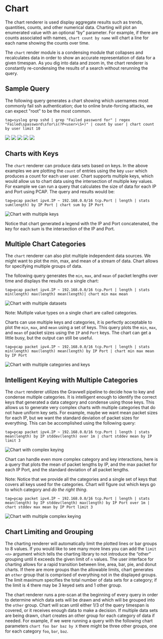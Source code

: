 # Chart

The chart renderer is used display aggregate results such as trends, quantities, counts, and other numerical data. Charting will plot an enumerated value with an optional “by” parameter. For example, if there are counts associated with names, `chart count by name` will chart a line for each name showing the counts over time.

The `chart` render module is a condensing module that collapses and recalculates data in order to show an accurate representation of data for a given timespan.  As you dig into data and zoom in, the chart renderer is constantly re-condensing the results of a search without rerunning the query.
## Sample Query

The following query generates a chart showing which usernames most commonly fail ssh authentication; due to online brute-forcing attacks, we can expect "root" to be the most common.

```
tag=syslog grep sshd | grep "Failed password for" | regex "Failed\spassword\sfor\s(?P<user>\S+)" | count by user | chart count by user limit 10
```

![](chart1.png)
![](chart2.png)
![](chart3.png)
![](chart4.png)
![](chart5.png)

## Charts with Keys

The `chart` renderer can produce data sets based on keys.  In the above examples we are plotting the `count` of entries using the key `user` which produces a count for each user user.  Chart supports multiple keys, which would allow us to chart data using the intersection of multiple key values.  For example we can run a query that calculates the size of data for each IP and Port using PCAP.  The query and results would be:

```
tag=pcap packet ipv4.IP ~ 192.168.0.0/16 tcp.Port | length | stats sum(length) by IP Port | chart sum by IP Port
```

![Chart with multiple keys](multikey.png)


Notice that chart generated a legend with the IP and Port concatenated, the key for each sum is the intersection of the IP and Port.

## Multiple Chart Categories

The `chart` renderer can also plot multiple independent data sources.  We might want to plot the min, max, and mean of a stream of data.  Chart allows for specifying multiple groups of data.

The following query generates the `min`, `max`, and `mean` of packet lengths over time and displays the results on a single chart:

```
tag=pcap packet ipv4.IP ~ 192.168.0.0/16 tcp.Port | length | stats min(length) max(length) mean(length)| chart min max mean
```

![Chart with multiple datasets](multidata.png)

Note: Multiple value types on a single chart are called categories.


Charts can use multiple keys and categories, it is perfectly acceptable to plot the `min`, `max`, and `mean` using a set of keys.  This query plots the `min`, `max`, and `mean` of packet sizes using the `IP` and `Port` keys.  The chart can get a little busy, but the output can still be useful.

```
tag=pcap packet ipv4.IP ~ 192.168.0.0/16 tcp.Port | length | stats min(length) max(length) mean(length) by IP Port | chart min max mean by IP Port
```

![Chart with multiple categories and keys](multicatdata.png)

## Intelligent Keying with Multiple Categories

The `chart` renderer utilizes the Gravwell pipeline to decide how to key and condense multiple categories.  It is intelligent enough to identify the correct keys that generated a data category and condense using those keys.  This allows us to generate very complex charts with multiple categories that do not have uniform key sets.  For example, maybe we want mean packet sizes for each IP, but we want the standard deviation of packet sizes for everything.  This can be accomplished using the following query:

```
tag=pcap packet ipv4.IP ~ 192.168.0.0/16 tcp.Port | length | stats mean(length) by IP stddev(length) over 1m | chart stddev mean by IP limit 3
```

![Chart with complex keying](complexkeys1.png)

Chart can handle even more complex category and key interactions, here is a query that plots the mean of packet lengths by IP, and the max packet for each IP Port, and the standard deviation of all packet lengths.

Note: Notice that we provide all the categories and a single set of keys that covers all keys used for the categories.  Chart will figure out which keys go to which category and *do the right thing*.

```
tag=pcap packet ipv4.IP ~ 192.168.0.0/16 tcp.Port | length | stats mean(length) by IP stddev(length) max(length) by IP Port over 1m | chart stddev max mean by IP Port limit 3
```

![Chart with multiple complex keying](complexkeys2.png)

## Chart Limiting and Grouping

The charting renderer will automatically limit the plotted lines or bar groups to 8 values. If you would like to see many more lines you can add the `limit <n>` argument which tells the charting library to not introduce the “other” grouping until it exceeds the given limit of `n` values. The user interface for charting allows for a rapid transition between line, area, bar, pie, and donut charts.  If there are more groups than the allowable limits, chart generates an `other` group that is comprised of everything not in the displayed groups.  The limit maximum specifies the total number of data sets for a category; if the limit is 4 there may be 3 keyed sets and 1 other group.

The chart renderer runs a pre-scan at the beginning of every query in order to determine which data sets will be drawn and which will be grouped into the `other` group.  Chart will scan until either 1/3 of the query timespan is covered, or it receives enough data to make a decision.  If multiple data sets are being drawn, chart creates an other group for each category of data if needed.  For example, if we were running a query with the following chart parameters `chart foo bar baz by X` there might be three other groups, one for each category `foo`, `bar`, `baz`. 

